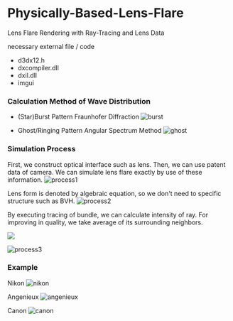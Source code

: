# Physically-Based-Lens-Flare
Lens Flare Rendering with Ray-Tracing and Lens Data

necessary external file / code
- d3dx12.h
- dxcompiler.dll
- dxil.dll
- imgui

### Calculation Method of Wave Distribution
- (Star)Burst Pattern
Fraunhofer Diffraction
![burst](https://user-images.githubusercontent.com/65929274/147729251-25154030-9cef-4f07-8895-01fbd01f3513.png)

- Ghost/Ringing Pattern
Angular Spectrum Method
![ghost](https://user-images.githubusercontent.com/65929274/147729265-d0b010c4-6bce-4956-989b-2120d8b62912.png)

### Simulation Process
First, we construct optical interface such as lens. Then, we can use patent data of camera.
We can simulate lens flare exactly by use of these information.
![process1](https://user-images.githubusercontent.com/65929274/147752414-3aa92a54-e088-46e5-9dca-1020ba5be6b1.png)

Lens form is denoted by algebraic equation, so we don't need to specific structure such as BVH.
![process2](https://user-images.githubusercontent.com/65929274/147752156-ae8adbb9-dfac-4767-bb94-43a67b0b1589.png)

By executing tracing of bundle, we can calculate intensity of ray. For improving in quality, we take average of its surrounding neighbors.

<img src="https://render.githubusercontent.com/render/math?math=I=\frac{S_{\text{base}}}{\sum_{n=0}^{3}S_{n}}">


![process3](https://user-images.githubusercontent.com/65929274/147752267-cd979149-b8ca-455e-9527-6689375d1d6f.png)


### Example
Nikon
![nikon](https://user-images.githubusercontent.com/65929274/148566646-64e4e430-d3b5-4e91-b9d0-bb14d0376fd7.png)

Angenieux
![angenieux](https://user-images.githubusercontent.com/65929274/148566701-6e538d2d-0df0-4027-a9cb-19ac18c7a847.png)

Canon
![canon](https://user-images.githubusercontent.com/65929274/148566743-07f40451-f518-442b-858f-ada39f72556f.png)